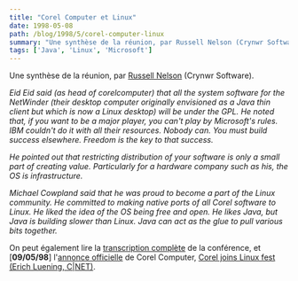 ```yaml
---
title: "Corel Computer et Linux"
date: 1998-05-08
path: /blog/1998/5/corel-computer-linux
summary: "Une synthèse de la réunion, par Russell Nelson (Crynwr Software)."
tags: ['Java', 'Linux', 'Microsoft']
---
```


<P>
Une synthèse de la réunion, par <A HREF="http://www.crynwr.com/">Russell Nelson</A> (Crynwr Software).
</P>

<EM>
<P>
Eid Eid said (as head of corelcomputer) that all the system software for
the NetWinder (their desktop computer originally envisioned as a Java thin
client but which is now a Linux desktop) will be under the GPL. He noted
that, if you want to be a major player, you can't play by Microsoft's
rules. IBM couldn't do it with all their resources. Nobody can. You must
build success elsewhere.  Freedom is the key to that success.
</P>

<P>
He pointed out that restricting distribution of your software is only a
small part of creating value.  Particularly for a hardware company such
as his, the OS is infrastructure.
</P>

<P>
Michael Cowpland said that he was proud to become a part of the Linux
community. He committed to making native ports of all Corel software to
Linux. He liked the idea of the OS being free and open. He likes Java,
but Java is building slower than Linux. Java can act as the glue to pull
various bits together.
</P>
</EM>
<P>
On peut également lire la <A HREF="http://linux.mit.edu/cgi-bin/corel.cgi">transcription
complète</A> de la conférence, et [<B>09/05/98</B>] l'<A HREF="http://www.corelcomputer.com/products/announcement.htm">annonce
officielle</A> de Corel Computer, <A HREF="http://www.news.com/News/Item/0,4,21929,00.html">Corel joins Linux
fest (Erich Luening, C|NET)</A>.
</P>


